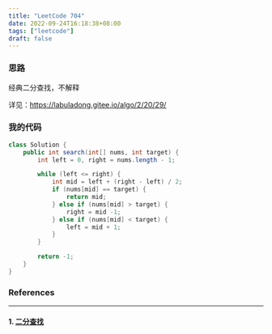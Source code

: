 ```yaml
---
title: "LeetCode 704"
date: 2022-09-24T16:18:38+08:00
tags: ["leetcode"]
draft: false
---
```


### 思路

经典二分查找，不解释

详见：<https://labuladong.gitee.io/algo/2/20/29/>

### 我的代码

```java
class Solution {
    public int search(int[] nums, int target) {
        int left = 0, right = nums.length - 1;

        while (left <= right) {
            int mid = left + (right - left) / 2;
            if (nums[mid] == target) {
                return mid;
            } else if (nums[mid] > target) {
                right = mid -1;
            } else if (nums[mid] < target) {
                left = mid + 1;
            }
        }

        return -1;
    }
}
```

### References

---

#### 1. [二分查找](https://leetcode.cn/problems/binary-search/)
